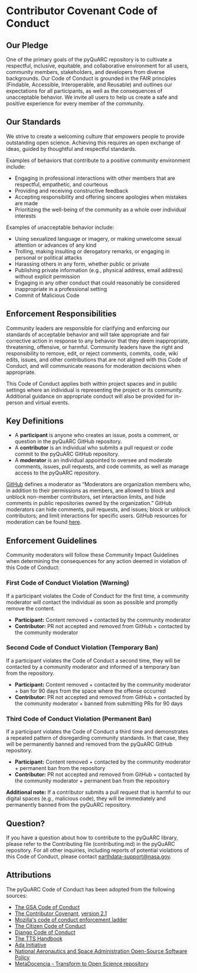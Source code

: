 # Contributor Covenant Code of Conduct

## Our Pledge
One of the primary goals of the pyQuARC repository is to cultivate a respectful, inclusive, equitable, and collaborative environment for all users, community members, stakeholders, and developers from diverse backgrounds. Our Code of Conduct is grounded in the FAIR principles (Findable, Accessible, Interoperable, and Reusable) and outlines our expectations for all participants, as well as the consequences of unacceptable behavior. We invite all users to help us create a safe and positive experience for every member of the community.

## Our Standards
We strive to create a welcoming culture that empowers people to provide outstanding open science. Achieving this requires an open exchange of ideas, guided by thoughtful and respectful standards.

Examples of behaviors that contribute to a positive community environment include:

* Engaging in professional interactions with other members that are respectful, empathetic, and courteous
* Providing and receiving constructive feedback
* Accepting responsibility and offering sincere apologies when mistakes are made
* Prioritizing the well-being of the community as a whole over individual interests

Examples of unacceptable behavior include:

* Using sexualized language or imagery, or making unwelcome sexual attention or advances of any kind
* Trolling, making insulting or derogatory remarks, or engaging in personal or political attacks
* Harassing others in any form, whether public or private
* Publishing private information (e.g., physical address, email address) without explicit permission
* Engaging in any other conduct that could reasonably be considered inappropriate in a professional setting
* Commit of Malicious Code

## Enforcement Responsibilities
Community leaders are responsible for clarifying and enforcing our standards of acceptable behavior and will take appropriate and fair corrective action in response to any behavior that they deem inappropriate, threatening, offensive, or harmful.
Community leaders have the right and responsibility to remove, edit, or reject comments, commits, code, wiki edits, issues, and other contributions that are not aligned with this Code of Conduct, and will communicate reasons for moderation decisions when appropriate. 

This Code of Conduct applies both within project spaces and in public settings where an individual is representing the project or its community. Additional guidance on appropriate conduct will also be provided for in-person and virtual events.

## Key Definitions
* A **participant** is anyone who creates an issue, posts a comment, or question in the pyQuARC GitHub repository.
* A **contributor** is an individual who submits a pull request or code commit to the pyQuARC GitHub repository.
* A **moderator** is an individual appointed to oversee and moderate comments, issues, pull requests, and code commits, as well as manage access to the pyQuARC repository.

[GitHub](https://docs.github.com/en/organizations/managing-peoples-access-to-your-organization-with-roles/roles-in-an-organization#organization-moderators) defines a moderator as “Moderators are organization members who, in addition to their permissions as members, are allowed to block and unblock non-member contributors, set interaction limits, and hide comments in public repositories owned by the organization.” GitHub moderators can hide comments, pull requests, and issues; block or unblock contributors; and limit interactions for specific users. GitHub resources for moderation can be found [here](https://docs.github.com/en/organizations/managing-peoples-access-to-your-organization-with-roles/managing-moderators-in-your-organization#about-organization-moderators).

## Enforcement Guidelines
Community moderators will follow these Community Impact Guidelines when determining the consequences for any action deemed in violation of this Code of Conduct:

### First Code of Conduct Violation (Warning)
If a participant violates the Code of Conduct for the first time, a community moderator will contact the individual as soon as possible and promptly remove the content.

* **Participant:** Content removed + contacted by the community moderator
* **Contributor:** PR not accepted and removed from GitHub + contacted by the community moderator

### Second Code of Conduct Violation (Temporary Ban)
If a participant violates the Code of Conduct a second time, they will be contacted by a community moderator and informed of a temporary ban from the repository.

* **Participant:** Content removed + contacted by the community moderator + ban for 90 days from the space where the offense occurred
* **Contributor:** PR not accepted and removed from GitHub + contacted by the community moderator + banned from submitting PRs for 90 days

### Third Code of Conduct Violation (Permanent Ban)
If a participant violates the Code of Conduct a third time and demonstrates a repeated pattern of disregarding community standards. In that case, they will be permanently banned and removed from the pyQuARC GitHub repository.

* **Participant:** Content removed + contacted by the community moderator + permanent ban from the repository
* **Contributor:** PR not accepted and removed from GitHub + contacted by the community moderator + permanent ban from the repository

**Additional note:** If a contributor submits a pull request that  is harmful to our digital spaces (e.g., malicious code), they will be immediately and permanently banned from the pyQuARC repository.

## Question?
If you have a question about how to contribute to the pyQuARC library, please refer to the Contributing file (contributing.md) in the pyQuARC repository. For all other inquiries, including reports of potential violations of this Code of Conduct, please contact earthdata-support@nasa.gov.

## Attributions
The pyQuARC Code of Conduct has been adopted from the following sources:

* [The GSA Code of Conduct](https://handbook.tts.gsa.gov/about-us/code-of-conduct/)
* [The Contributor Covenant](https://www.contributor-covenant.org/), [version 2.1](https://www.contributor-covenant.org/version/2/1/code_of_conduct/code_of_conduct.md)
* [Mozilla's code of conduct enforcement ladder](https://github.com/mozilla/inclusion#code-of-conduct--enforcement)
* [The Citizen Code of Conduct](https://github.com/stumpsyn/policies/blob/master/citizen_code_of_conduct.md)
* [Django Code of Conduct](https://www.djangoproject.com/conduct/)
* [The TTS Handbook](https://handbook.tts.gsa.gov/about-us/code-of-conduct/)
* [Ada Initiative](https://adainitiative.org/)
* [National Aeronautics and Space Administration Open-Source Software Policy](https://www.earthdata.nasa.gov/engage/open-data-services-software-policies/open-source-software-policy)
* [MetaDocencia - Transform to Open Science repository](https://github.com/MetaDocencia/Transform-to-Open-Science_ES)